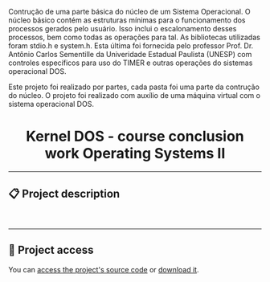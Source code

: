 
Contrução de uma parte básica do núcleo de um Sistema Operacional. O núcleo básico contém as estruturas mínimas para o funcionamento dos processos gerados pelo usuário. Isso inclui o escalonamento desses processos, bem como todas as operações para tal. As bibliotecas utilizadas foram stdio.h e system.h. Esta última foi fornecida pelo professor Prof. Dr. Antônio Carlos Sementille da Univeridade Estadual Paulista (UNESP) com controles específicos para uso do TIMER e outras operações do sistemas operacional DOS.

Este projeto foi realizado por partes, cada pasta foi uma parte da contrução do núcleo. O projeto foi realizado com auxílio de uma máquina virtual com o sistema operacional DOS.

<h1 align="center">Kernel DOS - course conclusion work Operating Systems II</h1>

<hr>

## 📋 Project description

<p align="justify">
  <br>
  
</p>

<hr>

## 📁 Project access

You can [access the project's source code](https://github.com/GabesSeven/full-stack-web-development/) or [download it](https://github.com/GabesSeven/full-stack-web-development/archive/refs/heads/main.zip).
